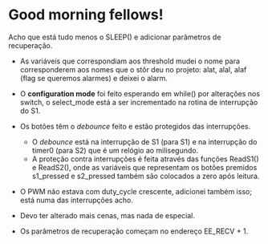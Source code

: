 # Good morning fellows!
Acho que está tudo menos o SLEEP() e adicionar parâmetros de recuperação.

- As variáveis que correspondiam aos threshold mudei o nome para corresponderem
aos nomes que o stôr deu no projeto: alat, alal, alaf (flag se queremos alarmes)
e deixei o alarm.

- O **configuration mode** foi feito esperando em while() por alterações nos switch,
o select_mode está a ser incrementado na rotina de interrupção do S1.

- Os botões têm o *debounce* feito e estão protegidos das interrupções.
  - O *debounce* está na interrupção de S1 (para S1) e na interrupção do
 timer0 (para S2) que é um relógio ao milisegundo.
  - A proteção contra interrupções é feita através das funções ReadS1() e
 ReadS2(), onde as variáveis que representam os botões premidos s1_pressed
 e s2_pressed também são colocados a zero após leitura.
 
- O PWM não estava com duty_cycle crescente, adicionei também isso; está
numa das interrupções acho.

- Devo ter alterado mais cenas, mas nada de especial.

- Os parâmetros de recuperação começam no endereço EE_RECV + 1.
